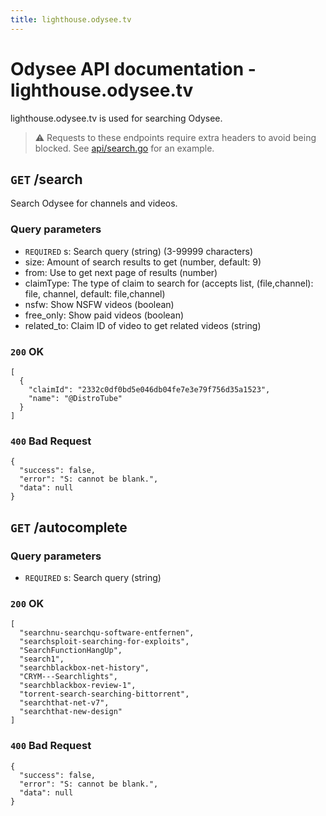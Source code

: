 ```yaml
---
title: lighthouse.odysee.tv
---
```


# Odysee API documentation - lighthouse.odysee.tv
lighthouse.odysee.tv is used for searching Odysee.

> ⚠️ Requests to these endpoints require extra headers to avoid being blocked. See [api/search.go](https://codeberg.org/librarian/librarian/src/branch/main/api/search.go#L36) for an example.

## `GET` /search
Search Odysee for channels and videos.

### Query parameters
* `REQUIRED` s: Search query (string) (3-99999 characters)
* size: Amount of search results to get (number, default: 9)
* from: Use to get next page of results (number)
* claimType: The type of claim to search for (accepts list, (file,channel): file, channel, default: file,channel)
* nsfw: Show NSFW videos (boolean)
* free_only: Show paid videos (boolean)
* related_to: Claim ID of video to get related videos (string)

### `200` OK
```
[
  {
    "claimId": "2332c0df0bd5e046db04fe7e3e79f756d35a1523",
    "name": "@DistroTube"
  }
]
```

### `400` Bad Request
```
{
  "success": false,
  "error": "S: cannot be blank.",
  "data": null
}
```

## `GET` /autocomplete

### Query parameters
* `REQUIRED` s: Search query (string)


### `200` OK
```
[
  "searchnu-searchqu-software-entfernen",
  "searchsploit-searching-for-exploits",
  "SearchFunctionHangUp",
  "search1",
  "searchblackbox-net-history",
  "CRYM---Searchlights",
  "searchblackbox-review-1",
  "torrent-search-searching-bittorrent",
  "searchthat-net-v7",
  "searchthat-new-design"
]
```

### `400` Bad Request
```
{
  "success": false,
  "error": "S: cannot be blank.",
  "data": null
}
```